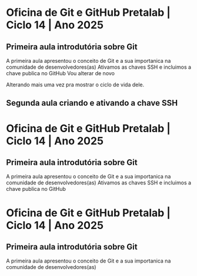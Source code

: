 # Oficina de Git e GitHub Pretalab | Ciclo 14 | Ano 2025

## Primeira aula introdutória sobre Git
A primeira aula apresentou o conceito de Git e a sua importanica na comunidade de desenvolvedores(as)
Ativamos as chaves SSH e incluimos a chave publica no GitHub
Vou alterar de novo

Alterando mais uma vez pra mostrar o ciclo de vida dele.

## Segunda aula criando e ativando a chave SSH
# Oficina de Git e GitHub Pretalab | Ciclo 14 | Ano 2025

## Primeira aula introdutória sobre Git
A primeira aula apresentou o conceito de Git e a sua importanica na comunidade de desenvolvedores(as)
Ativamos as chaves SSH e incluimos a chave publica no GitHub
# Oficina de Git e GitHub Pretalab | Ciclo 14 | Ano 2025

## Primeira aula introdutória sobre Git
A primeira aula apresentou o conceito de Git e a sua importanica na comunidade de desenvolvedores(as)
